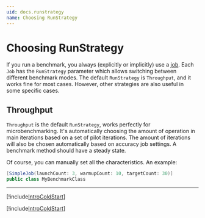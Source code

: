```yaml
---
uid: docs.runstrategy
name: Choosing RunStrategy
---
```


# Choosing RunStrategy

If you run a benchmark, you always (explicitly or implicitly) use a [job](xref:docs.jobs).
Each `Job` has the `RunStrategy` parameter which allows switching between different benchmark modes.
The default `RunStrategy` is `Throughput`, and it works fine for most cases.
However, other strategies are also useful in some specific cases.

## Throughput

`Throughput` is the default `RunStrategy`, works perfectly for microbenchmarking.
It's automatically choosing the amount of operation in main iterations based on a set of pilot iterations.
The amount of iterations will also be chosen automatically based on accuracy job settings.
A benchmark method should have a steady state.

Of course, you can manually set all the characteristics. An example:

```cs
[SimpleJob(launchCount: 3, warmupCount: 10, targetCount: 30)]
public class MyBenchmarkClass
```

---

[!include[IntroColdStart](../samples/IntroColdStart.md)]

[!include[IntroColdStart](../samples/IntroColdStart.md)]